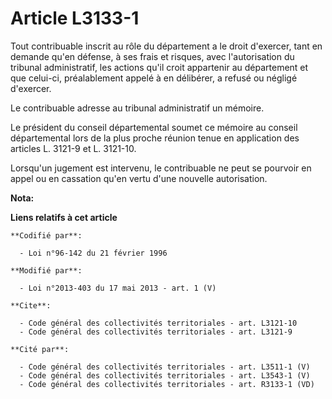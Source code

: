 # Article L3133-1

Tout contribuable inscrit au rôle du département a le droit d'exercer, tant en demande qu'en défense, à ses frais et risques,
avec l'autorisation du tribunal administratif, les actions qu'il croit appartenir au département et que celui-ci,
préalablement appelé à en délibérer, a refusé ou négligé d'exercer. 

Le contribuable adresse au tribunal administratif un mémoire. 

Le président du conseil départemental  soumet ce mémoire au conseil départemental  lors de la plus proche réunion tenue en
application des articles L. 3121-9 et L. 3121-10. 

Lorsqu'un jugement est intervenu, le contribuable ne peut se pourvoir en appel ou en cassation qu'en vertu d'une nouvelle
autorisation.

**Nota:**



**Liens relatifs à cet article**

	**Codifié par**:

	  - Loi n°96-142 du 21 février 1996

	**Modifié par**:

	  - Loi n°2013-403 du 17 mai 2013 - art. 1 (V)

	**Cite**:

	  - Code général des collectivités territoriales - art. L3121-10
	  - Code général des collectivités territoriales - art. L3121-9

	**Cité par**:

	  - Code général des collectivités territoriales - art. L3511-1 (V)
	  - Code général des collectivités territoriales - art. L3543-1 (V)
	  - Code général des collectivités territoriales - art. R3133-1 (VD)
